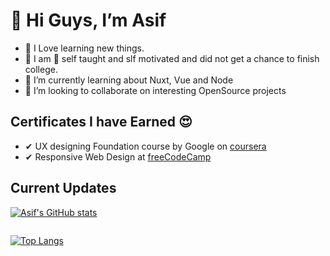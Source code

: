 # 👋 Hi Guys, I’m Asif

- 👀 I Love learning new things.
- 🎉 I am 💯 self taught and slf motivated and did not get a chance to finish college.
- 🌱 I’m currently learning about Nuxt, Vue and Node
- 💞️ I’m looking to collaborate on interesting OpenSource projects

## Certificates I have Earned 😍

- ✔ UX designing Foundation course by Google on [coursera](https://www.coursera.org/account/accomplishments/verify/LK97V44NVKUC)
- ✔ Responsive Web Design at [freeCodeCamp](https://freecodecamp.org/certification/fcc97e5e4f6-2c66-4baf-80a6-7ce08ce4278e/responsive-web-design)

## Current Updates

[![Asif's GitHub stats](https://github-readme-stats.vercel.app/api?username=asifthewebguy&show_icons=true&theme=merko)](https://asifthewebguy.me)

<div style="display: grid; justify-content: center; align-items: center;">
    
</div>

[![Top Langs](https://github-readme-stats.vercel.app/api/top-langs/?username=asifthewebguy&layout=compact&show_icons=true&theme=merko)](https://asifthewebguy.me)
